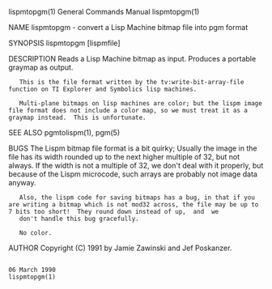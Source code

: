 lispmtopgm(1)                                                                            General Commands Manual                                                                            lispmtopgm(1)

NAME
       lispmtopgm - convert a Lisp Machine bitmap file into pgm format

SYNOPSIS
       lispmtopgm [lispmfile]

DESCRIPTION
       Reads a Lisp Machine bitmap as input.  Produces a portable graymap as output.

       This is the file format written by the tv:write-bit-array-file function on TI Explorer and Symbolics lisp machines.

       Multi-plane bitmaps on lisp machines are color; but the lispm image file format does not include a color map, so we must treat it as a graymap instead.  This is unfortunate.

SEE ALSO
       pgmtolispm(1), pgm(5)

BUGS
       The Lispm bitmap file format is a bit quirky;  Usually the image in the file has its width rounded up to the next higher multiple of 32, but not always.  If the width is not a multiple of 32, we
       don't deal with it properly, but because of the Lispm microcode, such arrays are probably not image data anyway.

       Also, the lispm code for saving bitmaps has a bug, in that if you are writing a bitmap which is not mod32 across, the file may be up to 7 bits too short!  They round down instead of up,  and  we
       don't handle this bug gracefully.

       No color.

AUTHOR
       Copyright (C) 1991 by Jamie Zawinski and Jef Poskanzer.

                                                                                              06 March 1990                                                                                 lispmtopgm(1)
